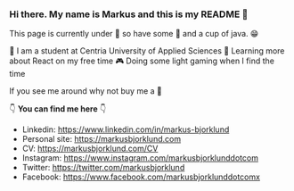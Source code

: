 ### Hi there. My name is Markus and this is my README 👋 

This page is currently under :construction: so have some :cake: and a cup of java. :grin:

🔭 I am a student at Centria University of Applied Sciences
🌱 Learning more about React on my free time
:video_game: Doing some light gaming when I find the time

If you see me around why not buy me a :beer:

:point_down: **You can find me here** :point_down:

* Linkedin: https://www.linkedin.com/in/markus-bjorklund
* Personal site: https://markusbjorklund.com
* CV: https://markusbjorklund.com/CV
* Instagram: https://www.instagram.com/markusbjorklunddotcom
* Twitter: https://twitter.com/markusbjorklund
* Facebook: https://www.facebook.com/markusbjorklunddotcomx

<!--
**markusbjorklund/markusbjorklund** is a ✨ _special_ ✨ repository because its `README.md` (this file) appears on your GitHub profile.

Here are some ideas to get you started:

- 🔭 I’m currently working on ...
- 🌱 I’m currently learning ...
- 👯 I’m looking to collaborate on ...
- 🤔 I’m looking for help with ...
- 💬 Ask me about ...
- 📫 How to reach me: ...
- 😄 Pronouns: ...
- ⚡ Fun fact: ...
-->
